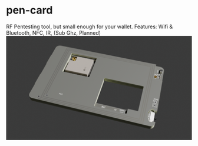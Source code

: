 # pen-card

RF Pentesting tool, but small enough for your wallet. Features: Wifi &amp; Bluetooth, NFC, IR, (Sub Ghz, Planned)
![](https://raw.githubusercontent.com/Volkov997/pen-card/refs/heads/master/docs/assets/render.png)
